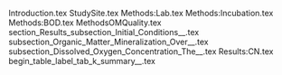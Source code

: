 Introduction.tex
StudySite.tex
Methods:Lab.tex
Methods:Incubation.tex
Methods:BOD.tex
MethodsOMQuality.tex
section_Results_subsection_Initial_Conditions__.tex
subsection_Organic_Matter_Mineralization_Over__.tex
subsection_Dissolved_Oxygen_Concentration_The__.tex
Results:CN.tex
begin_table_label_tab_k_summary__.tex